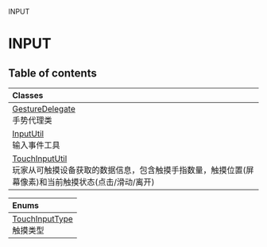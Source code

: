 INPUT

# INPUT <Badge type="tip" text="Groups" /> <Score text="INPUT" />

## Table of contents
| Classes |
| :-----|
| [GestureDelegate](../classes/mw.GestureDelegate.md) <br> 手势代理类 |
| [InputUtil](../classes/mw.InputUtil.md) <br> 输入事件工具 |
| [TouchInputUtil](../classes/mw.TouchInputUtil.md) <br> 玩家从可触摸设备获取的数据信息，包含触摸手指数量，触摸位置(屏幕像素)和当前触摸状态(点击/滑动/离开) |


| Enums |
| :-----|
| [TouchInputType](../enums/mw.TouchInputType.md) <br> 触摸类型 |

